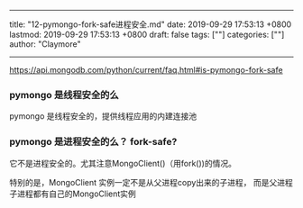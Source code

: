 
---
title: "12-pymongo-fork-safe进程安全.md"
date: 2019-09-29 17:53:13 +0800
lastmod: 2019-09-29 17:53:13 +0800
draft: false
tags: [""]
categories: [""]
author: "Claymore"

---
https://api.mongodb.com/python/current/faq.html#is-pymongo-fork-safe



### pymongo 是线程安全的么

pymongo 是线程安全的，提供线程应用的内建连接池



### pymongo 是进程安全的么？ fork-safe?

它不是进程安全的。尤其注意MongoClient()（用fork())的情况。

特别的是，MongoClient 实例一定不是从父进程copy出来的子进程， 而是父进程子进程都有自己的MongoClient实例

